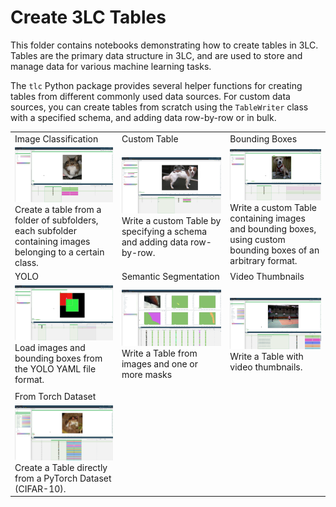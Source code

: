 # Create 3LC Tables

This folder contains notebooks demonstrating how to create tables in 3LC. Tables are the primary data structure in 3LC, and are used to store and manage data for various machine learning tasks.

The `tlc` Python package provides several helper functions for creating tables from different commonly used data sources. For custom data sources, you can create tables from scratch using the `TableWriter` class with a specified schema, and adding data row-by-row or in bulk.

|                        |                        |                        |
|------------------------|------------------------|------------------------|
| Image Classification   | Custom Table           | Bounding Boxes         |
| [![img][image-classification-img]][image-classification-link] <br> Create a table from a folder of subfolders, each subfolder containing images belonging to a certain class. | [![custom][custom-img]][custom-link] <br> Write a custom Table by specifying a schema and adding data row-by-row. | [![bb][bb-img]][bb-link] <br> Write a custom Table containing images and bounding boxes, using custom bounding boxes of an arbitrary format. |
| YOLO                   | Semantic Segmentation  | Video Thumbnails       |
| [![yolo][yolo-img]][yolo-link] <br> Load images and bounding boxes from the YOLO YAML file format. | [![semseg][semseg-img]][semseg-link] <br> Write a Table from images and one or more masks | [![video][video-img]][video-link] <br> Write a Table with video thumbnails. |
|                        |                        |                        |
| From Torch Dataset      |  |    |
| [![torch][torch-img]][torch-link] <br> Create a Table directly from a PyTorch Dataset (CIFAR-10). |  |    |

[image-classification-img]: ../images/create-image-classification-table.png
[image-classification-link]: create-image-classification-table.ipynb
[custom-img]: ../images/create-custom-table.png
[custom-link]: create-custom-table.ipynb
[bb-img]: ../images/create-bb-table.png
[bb-link]: create-bb-table.ipynb
[yolo-img]: ../images/create-yolo-table.png
[yolo-link]: create-yolo-table.ipynb
[semseg-img]: ../images/semseg.png
[semseg-link]: create-semantic-segmentation-dataset.ipynb
[video-img]: ../images/create-video-thumbnail-table.png
[video-link]: create-video-thumbnail-table.ipynb
[torch-img]: ../images/from-torch.png
[torch-link]: create-table-from-torch.ipynb

